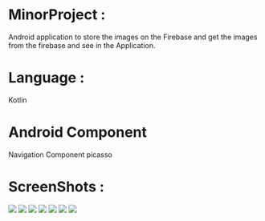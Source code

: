 # MinorProject :

Android application to store the images on the Firebase and get the images from the firebase and see in the Application.

#  Language : 

Kotlin

# Android Component
Navigation Component
picasso

# ScreenShots :

![](https://user-images.githubusercontent.com/60695071/81503884-b808f080-9303-11ea-889d-a016e5465256.jpeg)
![](https://user-images.githubusercontent.com/60695071/81503936-1f26a500-9304-11ea-9e29-7a9eb51da3d0.jpeg)
![](https://user-images.githubusercontent.com/60695071/81503979-5dbc5f80-9304-11ea-8348-1c802e22a85d.png)
![](https://user-images.githubusercontent.com/60695071/81503983-6ca31200-9304-11ea-82b8-26c71531303f.png)
![](https://user-images.githubusercontent.com/60695071/81504359-5bf39b80-9306-11ea-81b6-36ab3d7e26c1.png)
![](https://user-images.githubusercontent.com/60695071/81504453-f522b200-9306-11ea-8d54-003ea4a380e7.png)
![](https://user-images.githubusercontent.com/60695071/81504480-21d6c980-9307-11ea-896f-4cfe3840e894.png)
